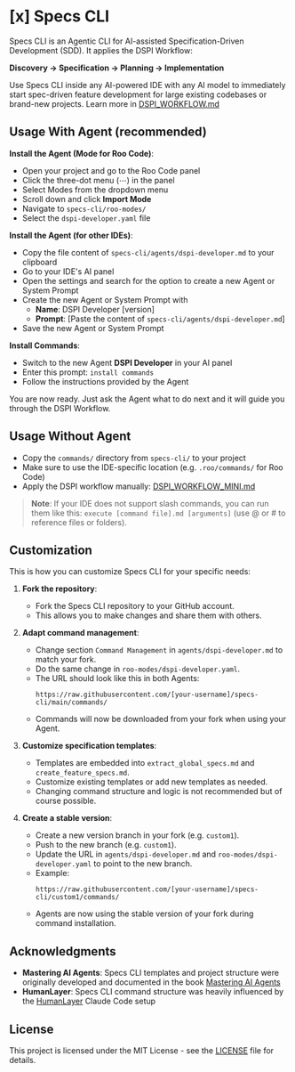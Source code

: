# [x] Specs CLI

Specs CLI is an Agentic CLI for AI-assisted Specification-Driven Development (SDD). It applies the DSPI Workflow:

**Discovery → Specification → Planning → Implementation**

Use Specs CLI inside any AI-powered IDE with any AI model to immediately start spec-driven feature development for large existing codebases or brand-new projects. Learn more in [DSPI_WORKFLOW.md](DSPI_WORKFLOW.md)

## Usage With Agent (recommended)

**Install the Agent (Mode for Roo Code)**:
- Open your project and go to the Roo Code panel
- Click the three-dot menu (⋯) in the panel
- Select Modes from the dropdown menu
- Scroll down and click **Import Mode**
- Navigate to `specs-cli/roo-modes/`
- Select the `dspi-developer.yaml` file

**Install the Agent (for other IDEs)**:
- Copy the file content of `specs-cli/agents/dspi-developer.md` to your clipboard
- Go to your IDE's AI panel
- Open the settings and search for the option to create a new Agent or System Prompt
- Create the new Agent or System Prompt with
    - **Name**: DSPI Developer [version]
    - **Prompt**: [Paste the content of `specs-cli/agents/dspi-developer.md`]
- Save the new Agent or System Prompt

**Install Commands**:
- Switch to the new Agent **DSPI Developer** in your AI panel
- Enter this prompt: `install commands`
- Follow the instructions provided by the Agent

You are now ready. Just ask the Agent what to do next and it will guide you through the DSPI Workflow.

## Usage Without Agent

- Copy the `commands/` directory from `specs-cli/` to your project
- Make sure to use the IDE-specific location (e.g. `.roo/commands/` for Roo Code)
- Apply the DSPI workflow manually: [DSPI_WORKFLOW_MINI.md](DSPI_WORKFLOW_MINI.md)

> **Note**: If your IDE does not support slash commands, you can run them like this: `execute [command file].md [arguments]` (use @ or # to reference files or folders).

## Customization

This is how you can customize Specs CLI for your specific needs:

1. **Fork the repository**:
    - Fork the Specs CLI repository to your GitHub account.
    - This allows you to make changes and share them with others.

2. **Adapt command management**:
    - Change section `Command Management` in `agents/dspi-developer.md` to match your fork.
    - Do the same change in `roo-modes/dspi-developer.yaml`.
    - The URL should look like this in both Agents:
        ```
        https://raw.githubusercontent.com/[your-username]/specs-cli/main/commands/
        ```
    - Commands will now be downloaded from your fork when using your Agent.

3. **Customize specification templates**:
    - Templates are embedded into `extract_global_specs.md` and `create_feature_specs.md`.
    - Customize existing templates or add new templates as needed.
    - Changing command structure and logic is not recommended but of course possible.

4. **Create a stable version**:
    - Create a new version branch in your fork (e.g. `custom1`).
    - Push to the new branch (e.g. `custom1`).
    - Update the URL in `agents/dspi-developer.md` and `roo-modes/dspi-developer.yaml` to point to the new branch.
    - Example:
        ```
        https://raw.githubusercontent.com/[your-username]/specs-cli/custom1/commands/
        ```
    - Agents are now using the stable version of your fork during command installation.

## Acknowledgments

- **Mastering AI Agents**: Specs CLI templates and project structure were originally developed and documented in the book [Mastering AI Agents](https://mastering-ai-agents.com)
- **HumanLayer**: Specs CLI command structure was heavily influenced by the [HumanLayer](https://www.humanlayer.dev) Claude Code setup

## License

This project is licensed under the MIT License - see the [LICENSE](LICENSE) file for details.